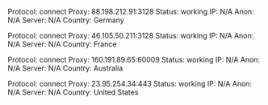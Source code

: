 Protocol: connect
Proxy: 88.198.212.91:3128
Status: working
IP: N/A
Anon: N/A
Server: N/A
Country: Germany

Protocol: connect
Proxy: 46.105.50.211:3128
Status: working
IP: N/A
Anon: N/A
Server: N/A
Country: France

Protocol: connect
Proxy: 160.191.89.65:60009
Status: working
IP: N/A
Anon: N/A
Server: N/A
Country: Australia

Protocol: connect
Proxy: 23.95.254.34:443
Status: working
IP: N/A
Anon: N/A
Server: N/A
Country: United States

